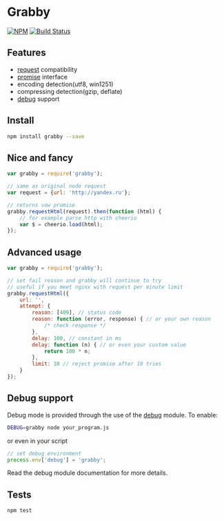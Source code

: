 # Grabby

[![NPM](https://nodei.co/npm/grabby.png)](https://nodei.co/npm/grabby/)
[![Build Status](https://travis-ci.org/i4got10/grabby.svg?branch=master)](https://travis-ci.org/i4got10/grabby)

## Features
 * [request](https://github.com/mikeal/request) compatibility
 * [promise](https://github.com/dfilatov/vow) interface
 * encoding detection(utf8, win1251)
 * compressing detection(gzip, deflate)
 * [debug](https://github.com/visionmedia/debug) support


## Install

```bash
npm install grabby --save
```


## Nice and fancy

```javascript
var grabby = require('grabby');

// same as original node request
var request = {url: 'http://yandex.ru'};

// returns vow promise
grabby.requestHtml(request).then(function (html) {
    // for example parse http with cheerio
    var $ = cheerio.load(html);
});
```


## Advanced usage

```javascript
var grabby = require('grabby');

// set fail reason and grabby will continue to try
// useful if you meet nginx with request per minute limit
grabby.requestHtml({
    url: '',
    attempt: {
        reason: [409], // status code
        reason: function (error, response) { // or your own reason
            /* check response */
        },
        delay: 100, // constant in ms
        delay: function (n) { // or even your custom value
            return 100 * n;
        },
        limit: 10 // reject promise after 10 tries
    }
});
```


## Debug support
Debug mode is provided through the use of the [debug](https://github.com/visionmedia/debug) module. To enable:

```bash
DEBUG=grabby node your_program.js
```

or even in your script

```javascript
// set debug environment
process.env['debug'] = 'grabby';
```

Read the debug module documentation for more details.


## Tests

```bash
npm test
```
